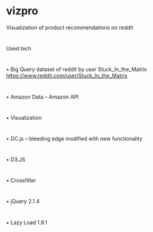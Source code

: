 # vizpro
Visualization of product recommendations on reddit
#
Used tech
#
•	Big Query dataset of reddit by user Stuck_In_the_Matrix https://www.reddit.com/user/Stuck_In_the_Matrix
#
•	Amazon Data – Amazon API
#

•	Visualization
#
•	DC.js – bleeding edge modified with new functionality
#
•	D3.JS
#
•	Crossfilter
#
•	jQuery 2.1.4
#
•	Lazy Load 1.9.1
#


